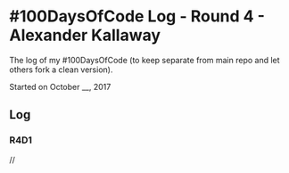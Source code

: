 # #100DaysOfCode Log - Round 4 - Alexander Kallaway
The log of my #100DaysOfCode (to keep separate from main repo and let others fork a clean version).

Started on October __, 2017

## Log

### R4D1 
//
